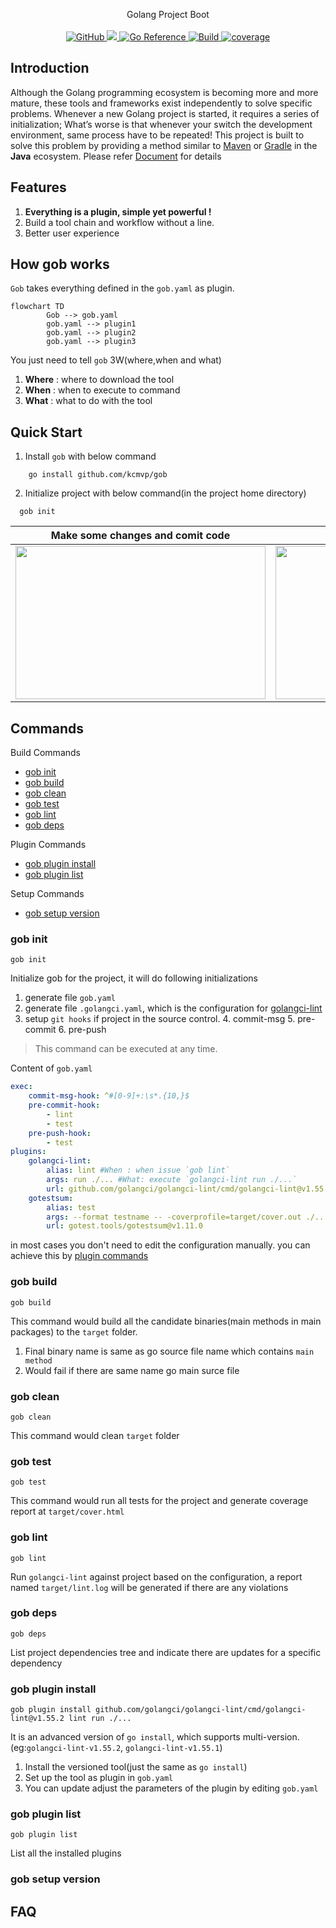<p align="center">
Golang Project Boot
  <br/>
  <br/>
  <a href="https://github.com/kcmvp/gob/blob/main/LICENSE">
    <img alt="GitHub" src="https://img.shields.io/github/license/kcmvp/gob"/>
  </a>
  <a href="https://goreportcard.com/report/github.com/kcmvp/gob">
    <img src="https://goreportcard.com/badge/github.com/kcmvp/gob"/>
  </a>
  <a href="https://pkg.go.dev/github.com/kcmvp/gob">
    <img src="https://pkg.go.dev/badge/github.com/kcmvp/gob.svg" alt="Go Reference"/>
  </a>
  <a href="https://github.com/kcmvp/gob/blob/main/.github/workflows/workflow.yml" rel="nofollow">
     <img src="https://img.shields.io/github/actions/workflow/status/kcmvp/gob/workflow.yml?branch=main" alt="Build" />
  </a>
  <a href="https://app.codecov.io/gh/kcmvp/gob" ref="nofollow">
    <img src ="https://img.shields.io/codecov/c/github/kcmvp/gob" alt="coverage"/>
  </a>

</p>

<span id="nav-1"></span>

<span id="nav-2"></span>

## Introduction

Although the Golang programming ecosystem is becoming more and more mature,
these tools and frameworks exist independently to solve specific problems.
Whenever a new Golang project is started, it requires a series of initialization;
What’s worse is that whenever your switch the development environment, same process have to be repeated!
This project is built to solve this problem by providing a method similar to [Maven](https://maven.apache.org/)
or [Gradle](https://gradle.com/) in the **Java** ecosystem. Please refer [Document](#commands) for details

<span id="nav-3"></span>

## Features

1. **Everything is a plugin, simple yet powerful !**
2. Build a tool chain and workflow without a line.
3. Better user experience

## How gob works
`Gob` takes everything defined in the `gob.yaml` as plugin.
```mermaid
flowchart TD
        Gob --> gob.yaml 
        gob.yaml --> plugin1
        gob.yaml --> plugin2
        gob.yaml --> plugin3
```
You just need to tell `gob` 3W(where,when and what)

1. **Where** : where to download the tool
2. **When** : when to execute to command
2. **What** : what to do with the tool

## Quick Start
1. Install `gob` with below command
```shell
    go install github.com/kcmvp/gob
```
2. Initialize project with below command(in the project home directory)
```shell
  gob init
```

| Make some changes and comit code                                                                 | execute `gob deps`                                                                                   |
|--------------------------------------------------------------------------------------------------|------------------------------------------------------------------------------------------------------|
| <img src="https://github.com/kcmvp/gob/blob/main/docs/commit_hook.gif" height="245" width="400"> | <img src="https://github.com/kcmvp/gob/blob/main/docs/dependency_tree.png" height="245" width="300"> |


## Commands 

Build Commands
- [gob init](#gob-init)
- [gob build](#gob-build)
- [gob clean](#gob-clean)
- [gob test](#gob-test)
- [gob lint](#gob-lint)
- [gob deps](#gob-deps)

Plugin Commands
- [gob plugin install](#gob-plugin-install)
- [gob plugin list](#gob-plugin-list)
 
Setup Commands
- [gob setup version](#gob-setup-version)

### gob init
```shell
gob init
```
Initialize gob for the project, it will do following initializations 
1. generate file `gob.yaml`
2. generate file `.golangci.yaml`, which is the configuration for [golangci-lint](https://github.com/golangci/golangci-lint)
3. setup `git hooks` if project in the source control.
   4. commit-msg
   5. pre-commit
   6. pre-push
> This command can be executed at any time. 

Content of `gob.yaml`

```yaml
exec:
    commit-msg-hook: ^#[0-9]+:\s*.{10,}$
    pre-commit-hook:
        - lint
        - test
    pre-push-hook:
        - test
plugins:
    golangci-lint:
        alias: lint #When : when issue `gob lint`
        args: run ./... #What: execute `golangci-lint run ./...`
        url: github.com/golangci/golangci-lint/cmd/golangci-lint@v1.55.2 #Where: where to download the plugin
    gotestsum:
        alias: test
        args: --format testname -- -coverprofile=target/cover.out ./...
        url: gotest.tools/gotestsum@v1.11.0
```
in most cases you don't need to edit the configuration manually. you can achieve this by [plugin commands](#gob-plugin-install) 

### gob build
```shell
gob build
```
This command would build all the candidate binaries(main methods in main packages) to the `target` folder.
1. Final binary name is same as go source file name which contains `main method`
2. Would fail if there are same name go main surce file

### gob clean
```shell
gob clean
```
This command would clean `target` folder

### gob test
```shell
gob test
```
This command would run all tests for the project and generate coverage report at `target/cover.html`

### gob lint
```shell
gob lint
```
Run `golangci-lint` against project based on the configuration, a report named `target/lint.log` will be generated if there are any violations
### gob deps
```shell
gob deps
```
List project dependencies tree and indicate there are updates for a specific dependency
### gob plugin install
```shell
gob plugin install github.com/golangci/golangci-lint/cmd/golangci-lint@v1.55.2 lint run ./...
```
It is an advanced version of `go install`, which supports multi-version.(eg:`golangci-lint-v1.55.2`, `golangci-lint-v1.55.1`)
1. Install the versioned tool(just the same as `go install`)
2. Set up the tool as plugin in `gob.yaml`
3. You can update adjust the parameters of the plugin by editing  `gob.yaml`
 
### gob plugin list

```shell
gob plugin list
```
List all the installed plugins

### gob setup version


## FAQ

